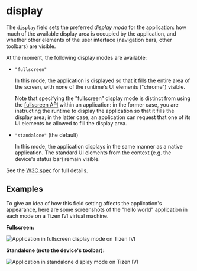 # display

The `display` field sets the preferred *display mode* for the application: how much of the available display area is occupied by the application, and whether other elements of the user interface (navigation bars, other toolbars) are visible.

At the moment, the following display modes are available:

*   `"fullscreen"`

    In this mode, the application is displayed so that it fills the entire area of the screen, with none of the runtime's UI elements ("chrome") visible.

    Note that specifying the "fullscreen" display mode is distinct from using the [fullscreen API](http://fullscreen.spec.whatwg.org/) within an application: in the former case, you are instructing the runtime to display the application so that it fills the display area; in the latter case, an application can request that one of its UI elements be allowed to fill the display area.

*   `"standalone"` (the default)

    In this mode, the application displays in the same manner as a native application. The standard UI elements from the context (e.g. the device's status bar) remain visible.

See the [W3C spec](http://w3c.github.io/manifest/#display-member) for full details.

## Examples

To give an idea of how this field setting affects the application's appearance, here are some screenshots of the "hello world" application in each mode on a Tizen IVI virtual machine.

**Fullscreen:**

![Application in fullscreen display mode on Tizen IVI](assets/crosswalk-manifest-tizen-fullscreen.png "Fullscreen")

**Standalone (note the device's toolbar):**

![Application in standalone display mode on Tizen IVI](assets/crosswalk-manifest-tizen-standalone.png "Standalone")
